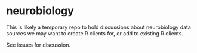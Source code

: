 neurobiology
=========

This is likely a temporary repo to hold discussions about neurobiology data sources we may want to create R clients for, or add to existing R clients. 

See issues for discussion.
